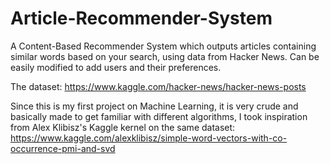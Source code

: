 # Article-Recommender-System
A Content-Based Recommender System which outputs articles containing similar words based on your search, using data from Hacker News. Can be easily modified to add users and their preferences.

The dataset: https://www.kaggle.com/hacker-news/hacker-news-posts

Since this is my first project on Machine Learning, it is very crude and basically made to get familiar with different algorithms, I took inspiration from Alex Klibisz's Kaggle kernel on the same dataset: https://www.kaggle.com/alexklibisz/simple-word-vectors-with-co-occurrence-pmi-and-svd
